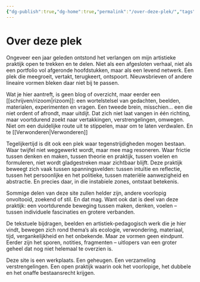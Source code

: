 ```yaml
---
{"dg-publish":true,"dg-home":true,"permalink":"/over-deze-plek/","tags":["gardenEntry"],"dgPassFrontmatter":true}
---
```



# Over deze plek

Ongeveer een jaar geleden ontstond het verlangen om mijn artistieke praktijk open te trekken en te delen. Niet als een afgesloten verhaal, niet als een portfolio vol afgeronde hoofdstukken, maar als een levend netwerk. Een plek die meegroeit, vertakt, terugkeert, ontspoort. Nieuwsbrieven of andere lineaire vormen bleken daar niet bij te passen.

Wat je hier aantreft, is geen blog of overzicht, maar eerder een [[schrijven/rizoom\|rizoom]]: een wortelstelsel van gedachten, beelden, materialen, experimenten en vragen. Een tweede brein, misschien... een die niet ordent of afrondt, maar uitdijt. Dat zich niet laat vangen in één richting, maar voortdurend zoekt naar vertakkingen, verstrengelingen, omwegen. Niet om een duidelijke route uit te stippelen, maar om te laten verdwalen. En te [[Verwonderen\|Verwonderen]]

Tegelijkertijd is dit ook een plek waar tegenstrijdigheden mogen bestaan. Waar twijfel niet weggewerkt wordt, maar mee mag resoneren. Waar frictie tussen denken en maken, tussen theorie en praktijk, tussen voelen en formuleren, niet wordt gladgestreken maar zichtbaar blijft. Deze praktijk beweegt zich vaak tussen spanningsvelden: tussen intuïtie en reflectie, tussen het persoonlijke en het politieke, tussen materiële aanwezigheid en abstractie. En precies daar, in die instabiele zones, ontstaat betekenis.

Sommige delen van deze site zullen helder zijn, andere voorlopig onvoltooid, zoekend of stil. En dat mag. Want ook dat is deel van deze praktijk: een voortdurende beweging tussen maken, denken, voelen – tussen individuele fascinaties en grotere verbanden.

De tekstuele bijdragen, beelden en artistiek-pedagogisch werk die je hier vindt, bewegen zich rond thema’s als ecologie, verwondering, materiaal, tijd, vergankelijkheid en het onbekende. Maar ze vormen geen eindpunt. Eerder zijn het sporen, notities, fragmenten – uitlopers van een groter geheel dat nog niet helemaal te overzien is.

Deze site is een werkplaats. Een geheugen. Een verzameling verstrengelingen. Een open praktijk waarin ook het voorlopige, het dubbele en het onaffe bestaansrecht krijgen.


